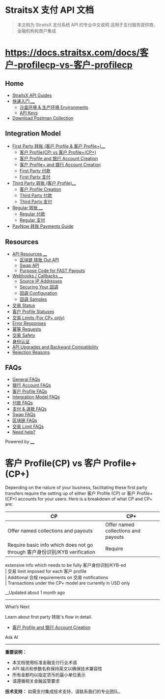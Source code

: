 # StraitsX 支付 API 文档

> 本文档为 StraitsX 支付系统 API 的专业中文说明
> 适用于支付服务提供商、金融机构和商户集成

# https://docs.straitsx.com/docs/客户-profilecp-vs-客户-profilecp

## Home

  * [StraitsX API Guides](/docs/introduction)
  * [快速入门 __](/docs/getting-started)
    * [沙盒环境 & 生产环境 Environments](/docs/沙盒环境-生产环境-environments)
    * [API Keys](/docs/api-keys)
  * [Download Postman Collection](/docs/download-postman-collection)

## Integration Model

  * [First Party 转账 (客户 Profile & 客户 Profile+)__](/docs/first-party-转账)
    * [客户 Profile(CP) vs 客户 Profile+(CP+)](/docs/客户-profilecp-vs-客户-profilecp)
    * [ 客户 Profile and 银行 Account Creation](/docs/客户-profile-and-银行-account-creation)
    * [客户 Profile+ and 银行 Account Creation](/docs/客户-profile-and-银行-account-creation-1)
    * [First Party 付款](/docs/first-party-付款)
    * [First Party 支付](/docs/first-party-支付)
  * [Third Party 转账 (客户 Profile)__](/docs/third-party-转账)
    * [客户 Profile Creation](/docs/客户-profile-creation)
    * [ Third Party 付款](/docs/third-party-付款)
    * [Third Party 支付](/docs/third-party-支付)
  * [Regular 转账 __](/docs/regular-转账)
    * [Regular 付款](/docs/regular-付款)
    * [ Regular 支付](/docs/regular-支付)
  * [PayNow 转账 Payments Guide](/docs/PayNow-转账-payments-guide)

## Resources

  * [API Resources __](/docs/区块链-转账-out-guide)
    * [区块链 转账 Out API](/docs/区块链-转账-out-guide)
    * [ Swap API](/docs/swap-api)
    * [Purpose Code for FAST Payouts](/docs/purpose-code-for-FAST-payouts)
  * [Webhooks / Callbacks __](/docs/source-ip-addresses)
    * [Source IP Addresses](/docs/source-ip-addresses)
    * [ Securing Your 回调](/docs/securing-your-回调)
    * [回调 Configuration](/docs/回调-configuration)
    * [回调 Samples](/docs/回调-samples)
  * [交易 Status](/docs/交易-status)
  * [客户 Profile Statuses](/docs/客户-profile-statuses)
  * [交易 Limits (For CP+ only)](/docs/交易-limits-for-cp-only)
  * [Error Responses](/docs/errors)
  * [幂等 Requests](/docs/幂等-requests)
  * [交易 Safety](/docs/交易-safety)
  * [身份认证](/docs/身份认证)
  * [API Upgrades and Backward Compatibility](/docs/backward-compatibility)
  * [Rejection Reasons](/docs/rejection-reasons)

## FAQs

  * [General FAQs](/docs/common-faqs)
  * [银行 Account FAQs](/docs/银行-account-faqs)
  * [客户 Profile FAQs](/docs/客户-profile-faqs)
  * [Integration Model FAQs](/docs/integration-model-faqs)
  * [付款 FAQs](/docs/付款-faqs)
  * [支付 & 退款 FAQs](/docs/支付-faqs)
  * [Swap FAQs](/docs/swap-faqs)
  * [区块链 FAQs](/docs/区块链-faqs)
  * [交易 Limit FAQs](/docs/交易-limit-faqs)
  * [Need help?](/docs/support)

Powered by [ __](https://readme.com?ref_src=hub&project=straitsx)

# 客户 Profile(CP) vs 客户 Profile+(CP+)

Depending on the nature of your business, facilitating these first party
transfers require the setting up of either 客户 Profile (CP) or 客户
Profile+ (CP+) accounts for your users. Here is a breakdown of what CP and CP+
are:

CP| CP+  
---|---  
Offer named collections and payouts| Offer named collections and payouts  
Require basic info which does not go through 客户身份识别/KYB verification| Require
extensive info which needs to be fully 客户身份识别/KYB-ed  
| 交易 limit imposed for each 客户 profile  
| Additional 合规 requirements on 交易 notifications  
| Transactions under the CP+ model are currently in USD only  
  
 __Updated about 1 month ago

* * *

What’s Next

Learn about first party 转账's flow in detail.

  * [客户 Profile and 银行 Account Creation](/docs/客户-profile-and-银行-account-creation)

Ask AI



---

**重要说明：**
- 本文档使用标准金融支付行业术语
- API 端点和参数名称保持英文以确保技术兼容性
- 所有金额均以指定货币的最小单位表示
- 请遵循相关金融监管要求

**技术支持：**
如需支付集成技术支持，请联系我们的专业团队。
